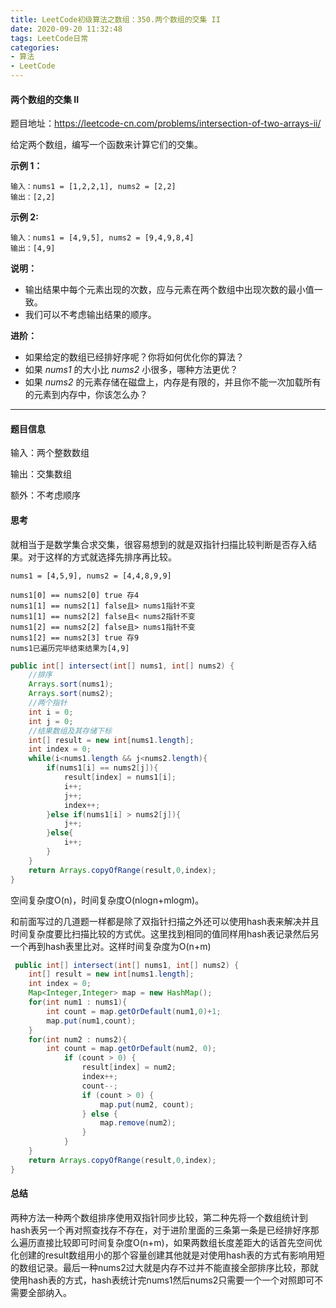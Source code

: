 ```yaml
---
title: LeetCode初级算法之数组：350.两个数组的交集 II
date: 2020-09-20 11:32:48
tags: LeetCode日常
categories: 
- 算法
- LeetCode
---
```


#### 两个数组的交集 II

题目地址：https://leetcode-cn.com/problems/intersection-of-two-arrays-ii/

给定两个数组，编写一个函数来计算它们的交集。<!--more-->

**示例 1：**

```
输入：nums1 = [1,2,2,1], nums2 = [2,2]
输出：[2,2]
```

**示例 2:**

```
输入：nums1 = [4,9,5], nums2 = [9,4,9,8,4]
输出：[4,9]
```

**说明：**

- 输出结果中每个元素出现的次数，应与元素在两个数组中出现次数的最小值一致。
- 我们可以不考虑输出结果的顺序。

**进阶：**

- 如果给定的数组已经排好序呢？你将如何优化你的算法？
- 如果 *nums1* 的大小比 *nums2* 小很多，哪种方法更优？
- 如果 *nums2* 的元素存储在磁盘上，内存是有限的，并且你不能一次加载所有的元素到内存中，你该怎么办？



---

#### 题目信息

输入：两个整数数组

输出：交集数组

额外：不考虑顺序

#### 思考

就相当于是数学集合求交集，很容易想到的就是双指针扫描比较判断是否存入结果。对于这样的方式就选择先排序再比较。

```
nums1 = [4,5,9], nums2 = [4,4,8,9,9]

nums1[0] == nums2[0] true 存4 
nums1[1] == nums2[1] false且> nums1指针不变
nums1[1] == nums2[2] false且< nums2指针不变
nums1[2] == nums2[2] false且> nums1指针不变
nums1[2] == nums2[3] true 存9 
nums1已遍历完毕结束结果为[4,9]
```

```java
public int[] intersect(int[] nums1, int[] nums2) {
    //排序
	Arrays.sort(nums1);
    Arrays.sort(nums2);
    //两个指针
    int i = 0;
    int j = 0;
    //结果数组及其存储下标
    int[] result = new int[nums1.length];
    int index = 0;
    while(i<nums1.length && j<nums2.length){
    	if(nums1[i] == nums2[j]){
            result[index] = nums1[i];
            i++;
            j++;
            index++;
        }else if(nums1[i] > nums2[j]){
            j++;
        }else{
            i++;
        }
    }
    return Arrays.copyOfRange(result,0,index);
}
```

空间复杂度O(n)，时间复杂度O(nlogn+mlogm)。

和前面写过的几道题一样都是除了双指针扫描之外还可以使用hash表来解决并且时间复杂度要比扫描比较的方式优。这里找到相同的值同样用hash表记录然后另一个再到hash表里比对。这样时间复杂度为O(n+m)

```java
 public int[] intersect(int[] nums1, int[] nums2) {
    int[] result = new int[nums1.length];
    int index = 0;
    Map<Integer,Integer> map = new HashMap();
    for(int num1 : nums1){
        int count = map.getOrDefault(num1,0)+1;
        map.put(num1,count);
    }
    for(int num2 : nums2){
		int count = map.getOrDefault(num2, 0);
            if (count > 0) {
                result[index] = num2;
                index++;
                count--;
                if (count > 0) {
                    map.put(num2, count);
                } else {
                    map.remove(num2);
                }
            }
    }
    return Arrays.copyOfRange(result,0,index);
}
```

#### 总结

两种方法一种两个数组排序使用双指针同步比较，第二种先将一个数组统计到hash表另一个再对照查找存不存在，对于进阶里面的三条第一条是已经排好序那么遍历直接比较即可时间复杂度O(n+m)，如果两数组长度差距大的话首先空间优化创建的result数组用小的那个容量创建其他就是对使用hash表的方式有影响用短的数组记录。最后一种nums2过大就是内存不过并不能直接全部排序比较，那就使用hash表的方式，hash表统计完nums1然后nums2只需要一个一个对照即可不需要全部纳入。